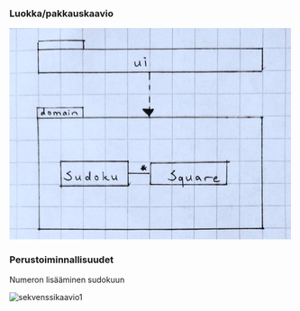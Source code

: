 ### Luokka/pakkauskaavio

![luokka/pakkauskaavio](https://github.com/sannahan/ot-harjoitustyo/blob/master/dokumentaatio/kuvat/luokka_pakkauskaavio.jpg)

### Perustoiminnallisuudet

Numeron lisääminen sudokuun

![sekvenssikaavio1]()
